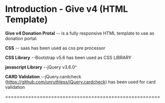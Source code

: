 Introduction - Give v4 (HTML Template)
======================================


**Give v4 Donation Protal** -- is a fully responsive HTML template to use as donation portal.

**CSS** -- saas has been used as css pre processor

**CSS Library** --Bootstrap v5.6 has been used as CSS LIBRARY

**javascript Library** --jQuery v3.6.0^

**CARD Validation** --jQuery.cardcheck (https://github.com/unruthless/jQuery.cardcheck) has been used for card validation

======================================================

[//]: # (**Screenshot**)

[//]: # (![image]&#40;https://github.com/rashu-pro/give-v3-current/blob/master/screenshot-ui-improved.jpg&#41;)
